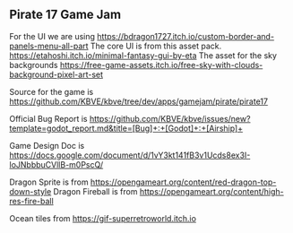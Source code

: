 ## Pirate 17 Game Jam

For the UI we are using 
https://bdragon1727.itch.io/custom-border-and-panels-menu-all-part
The core UI is from this asset pack.
https://etahoshi.itch.io/minimal-fantasy-gui-by-eta
The asset for the sky backgrounds
https://free-game-assets.itch.io/free-sky-with-clouds-background-pixel-art-set

Source for the game is https://github.com/KBVE/kbve/tree/dev/apps/gamejam/pirate/pirate17

Official Bug Report is https://github.com/KBVE/kbve/issues/new?template=godot_report.md&title=[Bug]+:+[Godot]+:+[Airship]+

Game Design Doc is https://docs.google.com/document/d/1vY3kt141fB3v1Ucds8ex3I-loJNbbbuCVllB-m0PscQ/

Dragon Sprite is from https://opengameart.org/content/red-dragon-top-down-style
Dragon Fireball is from https://opengameart.org/content/high-res-fire-ball

Ocean tiles from https://gif-superretroworld.itch.io